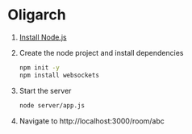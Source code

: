 # Oligarch

1. [Install Node.js](https://nodejs.org/en/download/)

2. Create the node project and install dependencies

   ```bash
   npm init -y
   npm install websockets
   ```

3. Start the server

   ```bash
   node server/app.js
   ```

4. Navigate to http://localhost:3000/room/abc



